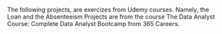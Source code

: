 The following projects, are exercizes from Udemy courses.
Namely, the Loan and the Absenteeism Projects are from the course The Data Analyst Course: Complete Data Analyst Bootcamp from 365 Careers.
